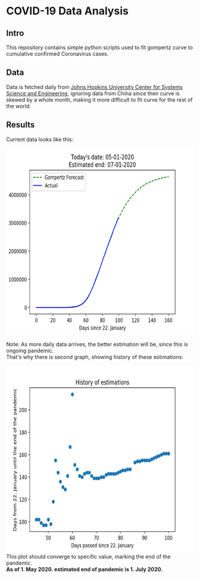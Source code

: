 # COVID-19 Data Analysis

## Intro

This repository contains simple python scripts used to fit gompertz curve to cumulative confirmed Coronavirus cases.

## Data

Data is fetched daily from [Johns Hopkins University Center for Systems Science and Engineering](https://github.com/CSSEGISandData/COVID-19),
ignoring data from China since their curve is skewed by a whole month, making it more difficult to fit curve for the rest of the world.


## Results
Current data looks like this:

<img src="/output/regression/img/05-01-2020.png" height="500" width="700px" />

Note: As more daily data arrives, the better estimation will be, since this is ongoing pandemic.\
That's why there is second graph, showing history of these estimations:

<img src="/output/end_estimation/05-01-2020.png" height="500" width="700px" />\
This plot should converge to specific value, marking the end of the pandemic.\
**As of 1. May 2020. estimated end of pandemic is 1. July 2020.**
 